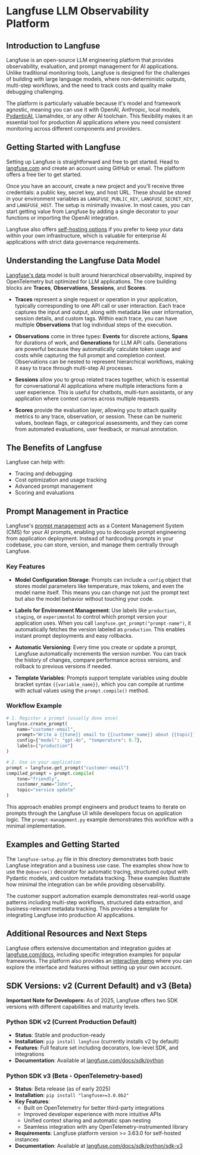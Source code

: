 # Langfuse LLM Observability Platform

## Introduction to Langfuse

Langfuse is an open-source LLM engineering platform that provides observability, evaluation, and prompt management for AI applications. Unlike traditional monitoring tools, Langfuse is designed for the challenges of building with large language models, where non-deterministic outputs, multi-step workflows, and the need to track costs and quality make debugging challenging.

The platform is particularly valuable because it's model and framework agnostic, meaning you can use it with OpenAI, Anthropic, local models, [PydanticAI](https://langfuse.com/docs/integrations/pydantic-ai), LlamaIndex, or any other AI toolchain. This flexibility makes it an essential tool for production AI applications where you need consistent monitoring across different components and providers.

## Getting Started with Langfuse

Setting up Langfuse is straightforward and free to get started. Head to [langfuse.com](https://langfuse.com) and create an account using GitHub or email. The platform offers a free tier to get started.

Once you have an account, create a new project and you'll receive three credentials: a public key, secret key, and host URL. These should be stored in your environment variables as `LANGFUSE_PUBLIC_KEY`, `LANGFUSE_SECRET_KEY`, and `LANGFUSE_HOST`. The setup is minimally invasive. In most cases, you can start getting value from Langfuse by adding a single decorator to your functions or importing the OpenAI integration.

Langfuse also offers [self-hosting options](https://langfuse.com/docs/deployment/self-host) if you prefer to keep your data within your own infrastructure, which is valuable for enterprise AI applications with strict data governance requirements.

## Understanding the Langfuse Data Model

[Langfuse's data](https://langfuse.com/docs/tracing-data-model) model is built around hierarchical observability, inspired by OpenTelemetry but optimized for LLM applications. The core building blocks are **Traces**, **Observations**, **Sessions**, and **Scores**.

- **Traces** represent a single request or operation in your application, typically corresponding to one API call or user interaction. Each trace captures the input and output, along with metadata like user information, session details, and custom tags. Within each trace, you can have multiple **Observations** that log individual steps of the execution.

- **Observations** come in three types: **Events** for discrete actions, **Spans** for durations of work, and **Generations** for LLM API calls. Generations are powerful because they automatically calculate token usage and costs while capturing the full prompt and completion context. Observations can be nested to represent hierarchical workflows, making it easy to trace through multi-step AI processes.

- **Sessions** allow you to group related traces together, which is essential for conversational AI applications where multiple interactions form a user experience. This is useful for chatbots, multi-turn assistants, or any application where context carries across multiple requests.

- **Scores** provide the evaluation layer, allowing you to attach quality metrics to any trace, observation, or session. These can be numeric values, boolean flags, or categorical assessments, and they can come from automated evaluations, user feedback, or manual annotation.

## The Benefits of Langfuse

Langfuse can help with:

- Tracing and debugging
- Cost optimization and usage tracking
- Advanced prompt management
- Scoring and evaluations

## Prompt Management in Practice

Langfuse's [prompt management](https://langfuse.com/docs/prompts/get-started) acts as a Content Management System (CMS) for your AI prompts, enabling you to decouple prompt engineering from application deployment. Instead of hardcoding prompts in your codebase, you can store, version, and manage them centrally through Langfuse.

### Key Features

- **Model Configuration Storage**: Prompts can include a `config` object that stores model parameters like temperature, max tokens, and even the model name itself. This means you can change not just the prompt text but also the model behavior without touching your code.

- **Labels for Environment Management**: Use labels like `production`, `staging`, or `experimental` to control which prompt version your application uses. When you call `langfuse.get_prompt("prompt-name")`, it automatically fetches the version labeled as `production`. This enables instant prompt deployments and easy rollbacks.

- **Automatic Versioning**: Every time you create or update a prompt, Langfuse automatically increments the version number. You can track the history of changes, compare performance across versions, and rollback to previous versions if needed.

- **Template Variables**: Prompts support template variables using double bracket syntax `{{variable_name}}`, which you can compile at runtime with actual values using the `prompt.compile()` method.

### Workflow Example

```python
# 1. Register a prompt (usually done once)
langfuse.create_prompt(
    name="customer-email",
    prompt="Write a {{tone}} email to {{customer_name}} about {{topic}}",
    config={"model": "gpt-4o", "temperature": 0.7},
    labels=["production"]
)

# 2. Use in your application
prompt = langfuse.get_prompt("customer-email")
compiled_prompt = prompt.compile(
    tone="friendly", 
    customer_name="John", 
    topic="service update"
)
```

This approach enables prompt engineers and product teams to iterate on prompts through the Langfuse UI while developers focus on application logic. The `prompt-management.py` example demonstrates this workflow with a minimal implementation.

## Examples and Getting Started

The `langfuse-setup.py` file in this directory demonstrates both basic Langfuse integration and a business use case. The examples show how to use the `@observe()` decorator for automatic tracing, structured output with Pydantic models, and custom metadata tracking. These examples illustrate how minimal the integration can be while providing observability.

The customer support automation example demonstrates real-world usage patterns including multi-step workflows, structured data extraction, and business-relevant metadata tracking. This provides a template for integrating Langfuse into production AI applications.

## Additional Resources and Next Steps

Langfuse offers extensive documentation and integration guides at [langfuse.com/docs](https://langfuse.com/docs), including specific integration examples for popular frameworks. The platform also provides an [interactive demo](https://langfuse.com/docs/demo) where you can explore the interface and features without setting up your own account.

## SDK Versions: v2 (Current Default) and v3 (Beta)

**Important Note for Developers:** As of 2025, Langfuse offers two SDK versions with different capabilities and maturity levels.

### Python SDK v2 (Current Production Default)

- **Status**: Stable and production-ready
- **Installation**: `pip install langfuse` (currently installs v2 by default)
- **Features**: Full feature set including decorators, low-level SDK, and integrations
- **Documentation**: Available at [langfuse.com/docs/sdk/python](https://langfuse.com/docs/sdk/python/decorators)

### Python SDK v3 (Beta - OpenTelemetry-based)

- **Status**: Beta release (as of early 2025)
- **Installation**: `pip install "langfuse>=3.0.0b2"`
- **Key Features**: 
  - Built on OpenTelemetry for better third-party integrations
  - Improved developer experience with more intuitive APIs
  - Unified context sharing and automatic span nesting
  - Seamless integration with any OpenTelemetry-instrumented library
- **Requirements**: Langfuse platform version >= 3.63.0 for self-hosted instances
- **Documentation**: Available at [langfuse.com/docs/sdk/python/sdk-v3](https://langfuse.com/docs/sdk/python/sdk-v3)